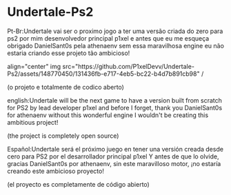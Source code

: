 # Undertale-Ps2
Pt-Br:Undertale vai ser o proximo jogo a ter uma versão criada do zero para ps2 por mim desenvolvedor principal p1xel 
e antes que eu me esqueça obrigado DanielSant0s pela athenaenv sem essa maravilhosa engine eu não estaria criando esse projeto tão ambicioso!

<div> align="center"
img src="https://github.com/P1xelDevv/Undertale-Ps2/assets/148770450/131436fb-e717-4eb5-bc22-b4d7b891cb98" /
</div>

(o projeto e totalmente de codico aberto)

english:Undertale will be the next game to have a version built from scratch for PS2 by lead developer p1xel
and before I forget, thank you DanielSant0s for athenaenv without this wonderful engine I wouldn't be creating this ambitious project!

(the project is completely open source)

Español:Undertale será el próximo juego en tener una versión creada desde cero para PS2 por el desarrollador principal p1xel
Y antes de que lo olvide, gracias DanielSant0s por athenaenv, sin este maravilloso motor, ¡no estaría creando este ambicioso proyecto!

(el proyecto es completamente de código abierto)
